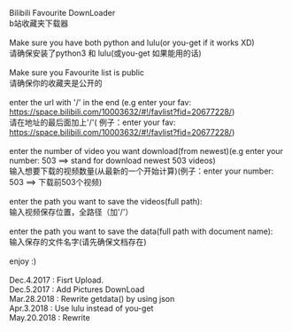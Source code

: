 Bilibili Favourite DownLoader<br>
b站收藏夹下载器<br>
<br>
Make sure you have both python and lulu(or you-get if it works XD)<br>
请确保安装了python3 和 lulu(或you-get 如果能用的话)<br>
<br>
Make sure you Favourite list is public<br>
请确保你的收藏夹是公开的<br>
<br>
enter the url with '/' in the end (e.g enter your fav: https://space.bilibili.com/10003632/#!/favlist?fid=20677228/)<br>
请在地址的最后面加上'/'( 例子：enter your fav: https://space.bilibili.com/10003632/#!/favlist?fid=20677228/)<br>
<br>
enter the number of video you want download(from newest)(e.g enter your number: 503 ==> stand for download newest 503 videos)<br>
输入想要下载的视频数量(从最新的一个开始计算)(例子：enter your number: 503 ==> 下载前503个视频)<br>
<br>
enter the path you want to save the videos(full path):<br>
输入视频保存位置，全路径（加'/'）<br>
<br>
enter the path you want to save the data(full path with document name):<br>
输入保存的文件名字(请先确保文档存在)<br>
<br>
enjoy :)<br>
<br>
Dec.4.2017 : Fisrt Upload.<br>
Dec.5.2017 : Add Pictures DownLoad<br>
Mar.28.2018 : Rewrite getdata() by using json<br>
Apr.3.2018 : Use lulu instead of you-get<br>
May.20.2018 : Rewrite<br>
